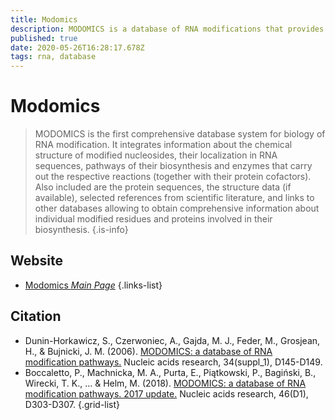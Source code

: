 ```yaml
---
title: Modomics
description: MODOMICS is a database of RNA modifications that provides comprehensive information concerning the chemical structures of modified ribonucleosides, their biosynthetic pathways, the location of modified residues in RNA sequences, and RNA modifying enzymes.
published: true
date: 2020-05-26T16:28:17.678Z
tags: rna, database
---
```


# Modomics

> MODOMICS is the first comprehensive database system for biology of RNA modification. It integrates information about the chemical structure of modified nucleosides, their localization in RNA sequences, pathways of their biosynthesis and enzymes that carry out the respective reactions (together with their protein cofactors). Also included are the protein sequences, the structure data (if available), selected references from scientific literature, and links to other databases allowing to obtain comprehensive information about individual modified residues and proteins involved in their biosynthesis. 
{.is-info}

 

## Website 

- [Modomics *Main Page*](Modomics)
 {.links-list}

## Citation 

- Dunin-Horkawicz, S., Czerwoniec, A., Gajda, M. J., Feder, M., Grosjean, H., & Bujnicki, J. M. (2006). [MODOMICS: a database of RNA modification pathways.](https://academic.oup.com/nar/article-abstract/34/suppl_1/D145/1133234) Nucleic acids research, 34(suppl_1), D145-D149.
- Boccaletto, P., Machnicka, M. A., Purta, E., Piątkowski, P., Bagiński, B., Wirecki, T. K., ... & Helm, M. (2018). [MODOMICS: a database of RNA modification pathways. 2017 update.](https://academic.oup.com/nar/article/46/D1/D303/4584632) Nucleic acids research, 46(D1), D303-D307.
{.grid-list}